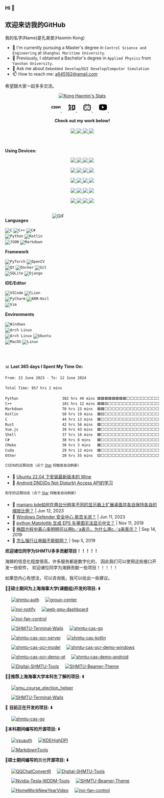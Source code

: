 ### Hi 👋

<h2>欢迎来访我的GitHub </h2>

我的名字(Name)是孔昊旻(Haomin Kong)

- 🌱 I'm currently pursuing a Master's degree in `Control Science and Engineering` at `Shanghai Maritime University`.
- 🌱 Previously, I obtained a Bachelor's degree in `Applied Physics` from `Yanshan University`.
- 💬 Ask me about `Embedded Develop`/`GUI Develop`/`Computer Simulation`
- 📫 How to reach me: a645162@gmail.com

希望跟大家一起多多交流。

<p align="center">
  <a href="https://github.com/a645162" class="rich-diff-level-one">
    <img src="https://github-readme-stats.vercel.app/api?username=a645162&show_icons=true&theme=dracula" alt="Kong Haomin's Stats" >
  </a>
</p>

<p align="center">
  <a href="https://blog.csdn.net/a645162" target="_blank" alt="CSDN" title="CSDN">
    <img src="src/assert/icons/csdn.png" width="30px"/>
  </a>
  &emsp;
  <a href="https://www.zhihu.com/people/khm123" target="_blank" alt="Zhihu" title="Zhihu">
    <img src="src/assert/icons/zhihu.png" width="28px"/>
  </a>
  &emsp;
  <a href="https://space.bilibili.com/10931556" target="_blank" alt="Bilibili" title="Bilibili">
    <img src="src/assert/icons/bilibili.png" width="30px"/>
  </a>
  &emsp;
  <a href="https://www.youtube.com/channel/UC4f5q7gwzWNzDmfMTuyVp4Q" target="_blank" alt="YouTube" title="YouTube">
    <img src="src/assert/icons/youtube-play.png" width="30px"/>
  </a>
  &emsp;
  <br><br>
  <strong>Check out my work below!</strong>
  <br><br>
  <a href="https://github.com/a645162">
    <img src="https://badges.strrl.dev/visits/a645162/a645162?style=flat-square&color=pink&logo=github">
  </a>
  <a href="https://github.com/a645162">
    <img src="https://badges.strrl.dev/years/a645162?style=flat-square&color=pink&logo=github">
  </a>
  <a href="https://github.com/a645162?tab=repositories">
    <img src="https://badges.strrl.dev/repos/a645162?style=flat-square&color=pink&logo=github">
  </a>
  <!-- <a href="https://gist.github.com/a645162">
    <img src="https://badges.strrl.dev/gists/a645162?style=flat-square&color=pink&logo=github">
  </a> -->
  <a href="https://github.com/a645162">
    <img src="https://badges.strrl.dev/commits/monthly/a645162?style=flat-square&color=pink&logo=github">
  </a>
</p>

<br />

**Using Devices:**

<!-- https://simpleicons.org/ -->

<p align="center">
  <a href="https://github.com/a645162">
    <img src="https://img.shields.io/badge/Microsoft-Windows-0078D4?style=flat-square&logo=Windows&logoColor=0078D4">
  </a>
  <a href="https://github.com/a645162">
      <img src="https://img.shields.io/badge/Windows-10-0078D4?style=flat-square&logo=Windows&logoColor=0078D4">
  </a>
  <a href="https://github.com/a645162">
        <img src="https://img.shields.io/badge/Windows-11-0078D4?style=flat-square&logo=Windows&logoColor=0078D4">
  </a>
  <a href="https://github.com/a645162">
    <img src="https://img.shields.io/badge/Windows-Server 2022-0078D4?style=flat-square&logo=Windows&logoColor=0078D4">
  </a>
</p>

<p align="center">
  <a href="https://github.com/a645162">
      <img src="https://img.shields.io/badge/Linux-Ubuntu-E95420?style=flat-square&logo=Ubuntu&logoColor=E95420">
  </a>
  <a href="https://github.com/a645162">
      <img src="https://img.shields.io/badge/ARM-Raspberry Pi-A22846?style=flat-square&logo=raspberrypi&logoColor=A22846">
  </a>
  <a href="https://github.com/a645162">
        <img src="https://img.shields.io/badge/Linux-Arch Linux-1793D1?style=flat-square&logo=ArchLinux&logoColor=1793D1">
  </a>
  <a href="https://github.com/a645162">
          <img src="https://img.shields.io/badge/Linux-Manjaro-35BF5C?style=flat-square&logo=Manjaro&logoColor=35BF5C">
  </a>
</p>

<p align="center">
  <a href="https://github.com/a645162">
      <img src="https://img.shields.io/badge/Desktop-Gnome-4A86CF?style=flat-square&logo=Gnome&logoColor=4A86CF">
  </a>
  <a href="https://github.com/a645162">
      <img src="https://img.shields.io/badge/Desktop-KDE-1D99F3?style=flat-square&logo=kde&logoColor=1D99F3">
  </a>
  <a href="https://github.com/a645162">
        <img src="https://img.shields.io/badge/Desktop-Deepin-007CFF?style=flat-square&logo=deepin&logoColor=007CFF">
  </a>
  <a href="https://github.com/a645162">
          <img src="https://img.shields.io/badge/Desktop-XFCE-2284F2?style=flat-square&logo=xfce&logoColor=2284F2">
  </a>
</p>

<p align="center">
  <a href="https://github.com/a645162">
    <img src="https://img.shields.io/badge/iPhone-7 Plus-111111?style=flat-square&logo=apple&logoColor=ffffff">
  </a>
  <a href="https://github.com/a645162">
    <img src="https://img.shields.io/badge/Apple-macOS-111111?style=flat-square&logo=apple&logoColor=ffffff">
  </a>
  <a href="https://github.com/a645162">
      <img src="https://img.shields.io/badge/MacBook-Pro 2018-111111?style=flat-square&logo=apple&logoColor=ffffff">
  </a>
  <a href="https://github.com/a645162">
    <img src="https://img.shields.io/badge/iPad-Pro 2018-111111?style=flat-square&logo=apple&logoColor=ffffff">
  </a>
</p>

<p align="center">
  <a href="https://github.com/a645162">
    <img src="https://img.shields.io/badge/Redmi-K50 Ultra-FF6900?style=flat-square&logo=Xiaomi&logoColor=FF6900">
  </a>
  <a href="https://github.com/a645162">
        <img src="https://img.shields.io/badge/HyperOS-1-FF6900?style=flat-square&logo=android&logoColor=FF6900">
  </a>
  <a href="https://github.com/a645162">
      <img src="https://img.shields.io/badge/LG-G8-A50034?style=flat-square&logo=lg&logoColor=A50034">
  </a>
  <a href="https://github.com/a645162">
      <img src="https://img.shields.io/badge/Android-12-34A853?style=flat-square&logo=android&logoColor=34A853">
  </a>
</p>

<br />

<img align="right" alt="GIF" src="https://github-readme-stats.vercel.app/api/top-langs/?username=a645162" width="350" height="400" title="Do what you like, and do it best!">

**Languages**

<code><img height="20" src="https://simpleicons.org/icons/c.svg" alt="C" title="C"></code>
<code><img height="20" src="https://simpleicons.org/icons/cplusplus.svg" alt="C++" title="C++"></code>
<code><img height="20" src="https://simpleicons.org/icons/csharp.svg" alt="C#" title="C#"></code>
<code><img height="20" src="https://simpleicons.org/icons/python.svg" alt="Python" title="Python"></code>
<code><img height="20" src="https://simpleicons.org/icons/kotlin.svg" alt="Kotlin" title="Kotlin"></code>
<code><img height="20" src="https://simpleicons.org/icons/json.svg" alt="JSON" title="JSON"></code>
<code><img height="20" src="https://simpleicons.org/icons/markdown.svg" alt="Markdown" title="MarkDown"></code>

**Framework**

<code><img height="20" src="https://simpleicons.org/icons/pytorch.svg" alt="PyTorch" title="PyTorch"></code>
<code><img height="20" src="https://simpleicons.org/icons/opencv.svg" alt="OpenCV" title="OpenCV"></code>
<code><img height="20" width="22" src="https://simpleicons.org/icons/qt.svg" alt="Qt" title="Qt"></code>
<code><img height="20" src="https://simpleicons.org/icons/docker.svg" alt="Docker" title="Docker"></code>
<code><img height="20" src="https://simpleicons.org/icons/git.svg" alt="Git" title="Git"></code>
<code><img height="20" src="https://simpleicons.org/icons/sqlite.svg" alt="SQLite" title="SQLite"></code>
<code><img height="20" src="https://simpleicons.org/icons/django.svg" alt="Django" title="Django"></code>

**IDE/Editor**

<code><img height="20" src="https://simpleicons.org/icons/visualstudiocode.svg" alt="VSCode" title="VSCode"></code>
<code><img height="20" src="https://simpleicons.org/icons/clion.svg" alt="CLion" title="CLion"></code>
<code><img height="20" src="https://simpleicons.org/icons/pycharm.svg" alt="PyCharm" title="PyCharm"></code>
<code><img height="20" src="https://simpleicons.org/icons/armkeil.svg" alt="ARM-Keil" title="ARM-Keil"></code>
<code><img height="20" src="https://simpleicons.org/icons/vim.svg" alt="Vim" title="Vim"></code>

**Environments**

<code><img height="20" src="https://simpleicons.org/icons/windows.svg" alt="Windows" title="Windows"></code>
<code><img height="20" src="https://simpleicons.org/icons/manjaro.svg" alt="Arch Linux" title="Manjaro"></code>
<code><img height="20" src="https://simpleicons.org/icons/archlinux.svg" alt="Arch Linux" title="Arch Linux"></code>
<code><img height="20" src="https://simpleicons.org/icons/ubuntu.svg" alt="Ubuntu" title="Ubuntu"></code>
<code><img height="20" src="https://simpleicons.org/icons/apple.svg" alt="MacOS" title="MacOS"></code>
<code><img height="20" src="https://simpleicons.org/icons/linux.svg" alt="Linux" title="Linux"></code>

<br />
<br />

📊 **Last 365 days I Spent My Time On:**
<!--START_SECTION:waka-->

```txt
From: 13 June 2023 - To: 12 June 2024

Total Time: 957 hrs 2 mins

Python                    302 hrs 49 mins 🟩🟩🟩🟩🟩🟩🟩🟩⬜⬜⬜⬜⬜⬜⬜⬜⬜⬜⬜⬜⬜⬜⬜⬜⬜   31.64 %
C++                       101 hrs 12 mins 🟩🟩🟨⬜⬜⬜⬜⬜⬜⬜⬜⬜⬜⬜⬜⬜⬜⬜⬜⬜⬜⬜⬜⬜⬜   10.58 %
Markdown                  70 hrs 23 mins  🟩🟩⬜⬜⬜⬜⬜⬜⬜⬜⬜⬜⬜⬜⬜⬜⬜⬜⬜⬜⬜⬜⬜⬜⬜   07.36 %
Kotlin                    50 hrs 19 mins  🟩🟨⬜⬜⬜⬜⬜⬜⬜⬜⬜⬜⬜⬜⬜⬜⬜⬜⬜⬜⬜⬜⬜⬜⬜   05.26 %
C                         44 hrs 13 mins  🟩⬜⬜⬜⬜⬜⬜⬜⬜⬜⬜⬜⬜⬜⬜⬜⬜⬜⬜⬜⬜⬜⬜⬜⬜   04.62 %
Rust                      42 hrs 56 mins  🟩⬜⬜⬜⬜⬜⬜⬜⬜⬜⬜⬜⬜⬜⬜⬜⬜⬜⬜⬜⬜⬜⬜⬜⬜   04.49 %
Vue.js                    39 hrs 43 mins  🟩⬜⬜⬜⬜⬜⬜⬜⬜⬜⬜⬜⬜⬜⬜⬜⬜⬜⬜⬜⬜⬜⬜⬜⬜   04.15 %
Shell                     37 hrs 16 mins  🟩⬜⬜⬜⬜⬜⬜⬜⬜⬜⬜⬜⬜⬜⬜⬜⬜⬜⬜⬜⬜⬜⬜⬜⬜   03.89 %
C#                        30 hrs 8 mins   🟩⬜⬜⬜⬜⬜⬜⬜⬜⬜⬜⬜⬜⬜⬜⬜⬜⬜⬜⬜⬜⬜⬜⬜⬜   03.15 %
CMake                     30 hrs 3 mins   🟩⬜⬜⬜⬜⬜⬜⬜⬜⬜⬜⬜⬜⬜⬜⬜⬜⬜⬜⬜⬜⬜⬜⬜⬜   03.14 %
Cuda                      29 hrs 12 mins  🟩⬜⬜⬜⬜⬜⬜⬜⬜⬜⬜⬜⬜⬜⬜⬜⬜⬜⬜⬜⬜⬜⬜⬜⬜   03.05 %
Other                     20 hrs 55 mins  🟨⬜⬜⬜⬜⬜⬜⬜⬜⬜⬜⬜⬜⬜⬜⬜⬜⬜⬜⬜⬜⬜⬜⬜⬜   02.19 %
```

<!--END_SECTION:waka-->

<sup>CSDN的近期动态（点个 [Star](https://github.com/a645162/a645162) 将触发自动刷新）</sup>
<!-- BLOG-POST-LIST:START -->
- 🔭 [Ubuntu 22.04 下安装最新版本的 Wine](https://blog.csdn.net/a645162/article/details/131099149)
- 💂 [Android DND&lpar;Do Not Disturb&rpar; Access API的学习](https://blog.csdn.net/a645162/article/details/87471283)<!-- BLOG-POST-LIST:END -->

<sup>知乎的近期动态（点个 [Star](https://github.com/a645162/a645162) 将触发自动刷新）</sup>
<!-- ZHIHU-POST-LIST:START -->
- 🔭 [manjaro kde如何在两台分辨率不同的显示器上扩展桌面并各自保持各自的缩放比例？](http://www.zhihu.com/question/428086099?utm_campaign=rss&utm_medium=rss&utm_source=rss#answer-3071055518) | Jun 12, 2023
- 💂 [Windows Defender 安全中心 能否关闭？](http://www.zhihu.com/question/290677509?utm_campaign=rss&utm_medium=rss&utm_source=rss#answer-3068809159) | Jun 11, 2023
- 🌁 [python Matplotlib 生成 EPS 矢量图无法显示中文？](http://www.zhihu.com/question/23541723?utm_campaign=rss&utm_medium=rss&utm_source=rss#answer-890564176) | Nov 11, 2019
- 🙉 [椭圆方程中离心率明明可以用b／a表示，为什么用c／a来表示？](http://www.zhihu.com/question/345832892?utm_campaign=rss&utm_medium=rss&utm_source=rss#answer-823202191) | Sep 14, 2019
- 🥷 [怎么强行让电脑不能联网？](http://www.zhihu.com/question/344085028?utm_campaign=rss&utm_medium=rss&utm_source=rss#answer-814715179) | Sep 5, 2019<!-- ZHIHU-POST-LIST:END -->

**欢迎诸位同学为SHMTU多多贡献项目！！！！！**

海狮的信息化程度很高，许多服务都是数字化的，
因此我们可以使用这些接口开发一些软件，
欢迎诸位同学为海狮贡献一些项目！！！！！

如果您内心有想法，可以咨询我，我可以给出一些建议。

**🚢🏫硕士期间为上海海事大学(课题组)开发的项目: ⬇️**

&nbsp;&nbsp;&nbsp;&nbsp;&nbsp;[![shmtu-auth](https://github-readme-stats.vercel.app/api/pin/?username=a645162&repo=shmtu-auth)](https://github.com/a645162/shmtu-auth)&nbsp;&nbsp;&nbsp;&nbsp;&nbsp;[![group-center](https://github-readme-stats.vercel.app/api/pin/?username=a645162&repo=group-center)](https://github.com/a645162/group-center)

&nbsp;&nbsp;&nbsp;&nbsp;&nbsp;[![nvi-notify](https://github-readme-stats.vercel.app/api/pin/?username=a645162&repo=nvi-notify)](https://github.com/a645162/nvi-notify)&nbsp;&nbsp;&nbsp;&nbsp;&nbsp;[![web-gpu-dashboard](https://github-readme-stats.vercel.app/api/pin/?username=a645162&repo=web-gpu-dashboard)](https://github.com/a645162/web-gpu-dashboard)

&nbsp;&nbsp;&nbsp;&nbsp;&nbsp;[![nvi-fan-control](https://github-readme-stats.vercel.app/api/pin/?username=a645162&repo=nvi-fan-control)](https://github.com/a645162/nvi-fan-control)

&nbsp;&nbsp;&nbsp;&nbsp;&nbsp;[![SHMTU-Terminal-Wails](https://github-readme-stats.vercel.app/api/pin/?username=a645162&repo=SHMTU-Terminal-Wails)](https://github.com/a645162/SHMTU-Terminal-Wails)&nbsp;&nbsp;&nbsp;&nbsp;&nbsp;[![shmtu-cas-go](https://github-readme-stats.vercel.app/api/pin/?username=a645162&repo=shmtu-cas-go)](https://github.com/a645162/shmtu-cas-go)

&nbsp;&nbsp;&nbsp;&nbsp;&nbsp;[![shmtu-cas-ocr-server](https://github-readme-stats.vercel.app/api/pin/?username=a645162&repo=shmtu-cas-ocr-server)](https://github.com/a645162/shmtu-cas-ocr-server)&nbsp;&nbsp;&nbsp;&nbsp;&nbsp;[![shmtu-cas-kotlin](https://github-readme-stats.vercel.app/api/pin/?username=a645162&repo=shmtu-cas-kotlin)](https://github.com/a645162/shmtu-cas-kotlin)

&nbsp;&nbsp;&nbsp;&nbsp;&nbsp;[![shmtu-cas-ocr-model](https://github-readme-stats.vercel.app/api/pin/?username=a645162&repo=shmtu-cas-ocr-model)](https://github.com/a645162/shmtu-cas-ocr-model)&nbsp;&nbsp;&nbsp;&nbsp;&nbsp;[![shmtu-cas-ocr-demo-windows](https://github-readme-stats.vercel.app/api/pin/?username=a645162&repo=shmtu-cas-ocr-demo-windows)](https://github.com/a645162/shmtu-cas-ocr-demo-windows)

&nbsp;&nbsp;&nbsp;&nbsp;&nbsp;[![shmtu-cas-ocr-demo-qt](https://github-readme-stats.vercel.app/api/pin/?username=a645162&repo=shmtu-cas-ocr-demo-qt)](https://github.com/a645162/shmtu-cas-ocr-demo-qt)&nbsp;&nbsp;&nbsp;&nbsp;&nbsp;[![shmtu-cas-demo-android](https://github-readme-stats.vercel.app/api/pin/?username=a645162&repo=shmtu-cas-demo-android)](https://github.com/a645162/shmtu-cas-demo-android)

&nbsp;&nbsp;&nbsp;&nbsp;&nbsp;[![Digital-SHMTU-Tools](https://github-readme-stats.vercel.app/api/pin/?username=a645162&repo=Digital-SHMTU-Tools)](https://github.com/a645162/Digital-SHMTU-Tools)&nbsp;&nbsp;&nbsp;&nbsp;&nbsp;[![SHMTU-Beamer-Theme](https://github-readme-stats.vercel.app/api/pin/?username=a645162&repo=SHMTU-Beamer-Theme)](https://github.com/a645162/SHMTU-Beamer-Theme)

**🚢🏫推荐上海海事大学本科生了解的项目: ⬇️**

&nbsp;&nbsp;&nbsp;&nbsp;&nbsp;[![smu_course_election_helper](https://github-readme-stats.vercel.app/api/pin/?username=EricHongXDD&repo=smu_course_election_helper)](https://github.com/EricHongXDD/smu_course_election_helper)

&nbsp;&nbsp;&nbsp;&nbsp;&nbsp;[![SHMTU-Terminal-Wails](https://github-readme-stats.vercel.app/api/pin/?username=a645162&repo=SHMTU-Terminal-Wails)](https://github.com/a645162/SHMTU-Terminal-Wails)

🚧 **目前正在开发的项目: ⬇️**

&nbsp;&nbsp;&nbsp;&nbsp;&nbsp;[![shmtu-cas-go](https://github-readme-stats.vercel.app/api/pin/?username=a645162&repo=shmtu-cas-go)](https://github.com/a645162/shmtu-cas-go)

**🏫本科期间编写的开源项目: ⬇️**

&nbsp;&nbsp;&nbsp;&nbsp;&nbsp;[![ysuauth](https://github-readme-stats.vercel.app/api/pin/?username=a645162&repo=ysuauth)](https://github.com/a645162/ysuauth)&nbsp;&nbsp;&nbsp;&nbsp;&nbsp;[![KDEHighDPI](https://github-readme-stats.vercel.app/api/pin/?username=a645162&repo=KDEHighDPI)](https://github.com/a645162/KDEHighDPI)

&nbsp;&nbsp;&nbsp;&nbsp;&nbsp;[![MarkdownTools](https://github-readme-stats.vercel.app/api/pin/?username=a645162&repo=MarkdownTools)](https://github.com/a645162/MarkdownTools)

**🏫硕士期间编写的**其他**开源项目: ⬇️**

&nbsp;&nbsp;&nbsp;&nbsp;&nbsp;[![QQChatConvertR](https://github-readme-stats.vercel.app/api/pin/?username=a645162&repo=QQChatConvertR)](https://github.com/a645162/QQChatConvertR)&nbsp;&nbsp;&nbsp;&nbsp;&nbsp;[![Digital-SHMTU-Tools](https://github-readme-stats.vercel.app/api/pin/?username=a645162&repo=Digital-SHMTU-Tools)](https://github.com/a645162/Digital-SHMTU-Tools)

&nbsp;&nbsp;&nbsp;&nbsp;&nbsp;[![Nvidia-Tesla-WDDM-Tools](https://github-readme-stats.vercel.app/api/pin/?username=a645162&repo=Nvidia-Tesla-WDDM-Tools)](https://github.com/a645162/Nvidia-Tesla-WDDM-Tools)&nbsp;&nbsp;&nbsp;&nbsp;&nbsp;[![SHMTU-Beamer-Theme](https://github-readme-stats.vercel.app/api/pin/?username=a645162&repo=SHMTU-Beamer-Theme)](https://github.com/a645162/SHMTU-Beamer-Theme)

&nbsp;&nbsp;&nbsp;&nbsp;&nbsp;[![HomeWorkNewYearVideo](https://github-readme-stats.vercel.app/api/pin/?username=a645162&repo=HomeWorkNewYearVideo)](https://github.com/a645162/HomeWorkNewYearVideo)&nbsp;&nbsp;&nbsp;&nbsp;&nbsp;[![nvi-fan-control](https://github-readme-stats.vercel.app/api/pin/?username=a645162&repo=nvi-fan-control)](https://github.com/a645162/nvi-fan-control)

